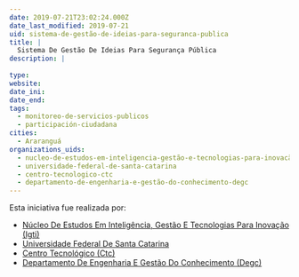 ```yaml
---
date: 2019-07-21T23:02:24.000Z
date_last_modified: 2019-07-21
uid: sistema-de-gestão-de-ideias-para-seguranca-publica
title: |
  Sistema De Gestão De Ideias Para Segurança Pública
description: |
  
type: 
website: 
date_ini: 
date_end: 
tags:
  - monitoreo-de-servicios-publicos
  - participación-ciudadana
cities: 
  - Araranguá
organizations_uids:
  - nucleo-de-estudos-em-inteligencia-gestão-e-tecnologias-para-inovacão-igti
  - universidade-federal-de-santa-catarina
  - centro-tecnologico-ctc
  - departamento-de-engenharia-e-gestão-do-conhecimento-degc
---
```


Esta iniciativa fue realizada por:

- [Núcleo De Estudos Em Inteligência, Gestão E Tecnologias Para Inovação (Igti)](/organizaciones/nucleo-de-estudos-em-inteligencia-gestão-e-tecnologias-para-inovacão-igti)
- [Universidade Federal De Santa Catarina](/organizaciones/universidade-federal-de-santa-catarina)
- [Centro Tecnológico (Ctc)](/organizaciones/centro-tecnologico-ctc)
- [Departamento De Engenharia E Gestão Do Conhecimento (Degc)](/organizaciones/departamento-de-engenharia-e-gestão-do-conhecimento-degc)
